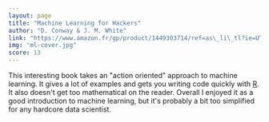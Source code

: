```yaml
---
layout: page
title: "Machine Learning for Hackers"
author: "D. Conway & J. M. White"
link: "https://www.amazon.fr/gp/product/1449303714/ref=as\_li\_tl?ie=UTF8&camp=1642&creative=6746&creativeASIN=1449303714&linkCode=as2&tag=mg092-21"
img: "ml-cover.jpg"
score: 13
---
```


This interesting book takes an "action oriented" approach to machine learning. It gives a lot of examples and gets you writing code quickly with [R][1]. It also doesn't get too mathematical on the reader. Overall I enjoyed it as a good introduction to machine learning, but it's probably a bit too simplified for any hardcore data scientist.

[1]:	https://www.r-project.org/about.html